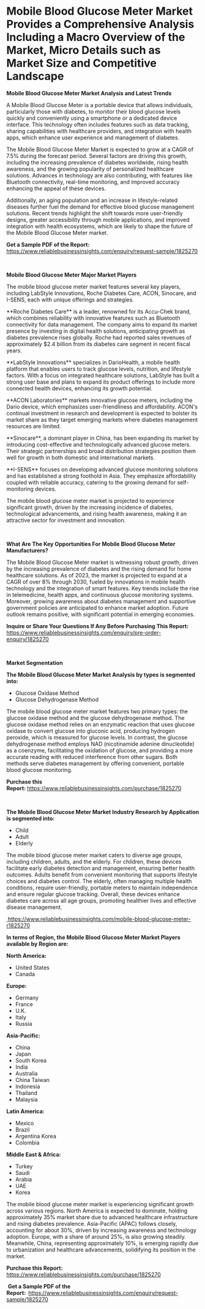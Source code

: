 <p><h1>Mobile Blood Glucose Meter Market Provides a Comprehensive Analysis Including a Macro Overview of the Market, Micro Details such as Market Size and Competitive Landscape</h1></p><p><strong>Mobile Blood Glucose Meter Market Analysis and Latest Trends</strong></p>
<p><p>A Mobile Blood Glucose Meter is a portable device that allows individuals, particularly those with diabetes, to monitor their blood glucose levels quickly and conveniently using a smartphone or a dedicated device interface. This technology often includes features such as data tracking, sharing capabilities with healthcare providers, and integration with health apps, which enhance user experience and management of diabetes. </p><p>The Mobile Blood Glucose Meter Market is expected to grow at a CAGR of 7.5% during the forecast period. Several factors are driving this growth, including the increasing prevalence of diabetes worldwide, rising health awareness, and the growing popularity of personalized healthcare solutions. Advances in technology are also contributing, with features like Bluetooth connectivity, real-time monitoring, and improved accuracy enhancing the appeal of these devices. </p><p>Additionally, an aging population and an increase in lifestyle-related diseases further fuel the demand for effective blood glucose management solutions. Recent trends highlight the shift towards more user-friendly designs, greater accessibility through mobile applications, and improved integration with health ecosystems, which are likely to shape the future of the Mobile Blood Glucose Meter market.</p></p>
<p><strong>Get a Sample PDF of the Report:&nbsp;</strong> <a href="https://www.reliablebusinessinsights.com/enquiry/request-sample/1825270?utm_campaign=3026&utm_medium=2&utm_source=Github&utm_content=ia&utm_term=13042025&utm_id=mobile-blood-glucose-meter">https://www.reliablebusinessinsights.com/enquiry/request-sample/1825270</a></p>
<p>&nbsp;</p>
<p><strong>Mobile Blood Glucose Meter Major Market Players</strong></p>
<p><p>The mobile blood glucose meter market features several key players, including LabStyle Innovations, Roche Diabetes Care, ACON, Sinocare, and I-SENS, each with unique offerings and strategies.</p><p>**Roche Diabetes Care** is a leader, renowned for its Accu-Chek brand, which combines reliability with innovative features such as Bluetooth connectivity for data management. The company aims to expand its market presence by investing in digital health solutions, anticipating growth as diabetes prevalence rises globally. Roche had reported sales revenues of approximately $2.4 billion from its diabetes care segment in recent fiscal years.</p><p>**LabStyle Innovations** specializes in DarioHealth, a mobile health platform that enables users to track glucose levels, nutrition, and lifestyle factors. With a focus on integrated healthcare solutions, LabStyle has built a strong user base and plans to expand its product offerings to include more connected health devices, enhancing its growth potential.</p><p>**ACON Laboratories** markets innovative glucose meters, including the Dario device, which emphasizes user-friendliness and affordability. ACON's continual investment in research and development is expected to bolster its market share as they target emerging markets where diabetes management resources are limited.</p><p>**Sinocare**, a dominant player in China, has been expanding its market by introducing cost-effective and technologically advanced glucose meters. Their strategic partnerships and broad distribution strategies position them well for growth in both domestic and international markets.</p><p>**I-SENS** focuses on developing advanced glucose monitoring solutions and has established a strong foothold in Asia. They emphasize affordability coupled with reliable accuracy, catering to the growing demand for self-monitoring devices.</p><p>The mobile blood glucose meter market is projected to experience significant growth, driven by the increasing incidence of diabetes, technological advancements, and rising health awareness, making it an attractive sector for investment and innovation.</p></p>
<p>&nbsp;</p>
<p><strong>What Are The Key Opportunities For Mobile Blood Glucose Meter Manufacturers?</strong></p>
<p><p>The Mobile Blood Glucose Meter market is witnessing robust growth, driven by the increasing prevalence of diabetes and the rising demand for home healthcare solutions. As of 2023, the market is projected to expand at a CAGR of over 8% through 2030, fueled by innovations in mobile health technology and the integration of smart features. Key trends include the rise in telemedicine, health apps, and continuous glucose monitoring systems. Moreover, growing awareness about diabetes management and supportive government policies are anticipated to enhance market adoption. Future outlook remains positive, with significant potential in emerging economies.</p></p>
<p><strong>Inquire or Share Your Questions If Any Before Purchasing This Report:</strong> <a href="https://www.reliablebusinessinsights.com/enquiry/pre-order-enquiry/1825270?utm_campaign=3026&utm_medium=2&utm_source=Github&utm_content=ia&utm_term=13042025&utm_id=mobile-blood-glucose-meter">https://www.reliablebusinessinsights.com/enquiry/pre-order-enquiry/1825270</a></p>
<p>&nbsp;</p>
<p><strong>Market Segmentation</strong></p>
<p><strong>The Mobile Blood Glucose Meter Market Analysis by types is segmented into:</strong></p>
<p><ul><li>Glucose Oxidase Method</li><li>Glucose Dehydrogenase Method</li></ul></p>
<p><p>The mobile blood glucose meter market features two primary types: the glucose oxidase method and the glucose dehydrogenase method. The glucose oxidase method relies on an enzymatic reaction that uses glucose oxidase to convert glucose into gluconic acid, producing hydrogen peroxide, which is measured for glucose levels. In contrast, the glucose dehydrogenase method employs NAD (nicotinamide adenine dinucleotide) as a coenzyme, facilitating the oxidation of glucose, and providing a more accurate reading with reduced interference from other sugars. Both methods serve diabetes management by offering convenient, portable blood glucose monitoring.</p></p>
<p><strong>Purchase this Report:&nbsp;</strong><a href="https://www.reliablebusinessinsights.com/purchase/1825270?utm_campaign=3026&utm_medium=2&utm_source=Github&utm_content=ia&utm_term=13042025&utm_id=mobile-blood-glucose-meter">https://www.reliablebusinessinsights.com/purchase/1825270</a></p>
<p>&nbsp;</p>
<p><strong>The Mobile Blood Glucose Meter Market Industry Research by Application is segmented into:</strong></p>
<p><ul><li>Child</li><li>Adult</li><li>Elderly</li></ul></p>
<p><p>The mobile blood glucose meter market caters to diverse age groups, including children, adults, and the elderly. For children, these devices facilitate early diabetes detection and management, ensuring better health outcomes. Adults benefit from convenient monitoring that supports lifestyle choices and diabetes control. The elderly, often managing multiple health conditions, require user-friendly, portable meters to maintain independence and ensure regular glucose tracking. Overall, these devices enhance diabetes care across all age groups, promoting healthier lives and effective disease management.</p></p>
<p><a href="https://www.reliablebusinessinsights.com/mobile-blood-glucose-meter-r1825270?utm_campaign=3026&utm_medium=2&utm_source=Github&utm_content=ia&utm_term=13042025&utm_id=mobile-blood-glucose-meter">&nbsp;https://www.reliablebusinessinsights.com/mobile-blood-glucose-meter-r1825270</a></p>
<p><strong>In terms of Region, the Mobile Blood Glucose Meter Market Players available by Region are:</strong></p>
<p>
    <p> <strong> North America: </strong>
        <ul>
            <li>United States</li>
            <li>Canada</li>
        </ul>
        </p> 
    <p> <strong> Europe: </strong>
        <ul>
            <li>Germany</li>
            <li>France</li>
            <li>U.K.</li>
            <li>Italy</li>
            <li>Russia</li>
        </ul>
        </p> 
    <p> <strong> Asia-Pacific: </strong>
        <ul>
            <li>China</li>
            <li>Japan</li>
            <li>South Korea</li>
            <li>India</li>
            <li>Australia</li>
            <li>China Taiwan</li>
            <li>Indonesia</li>
            <li>Thailand</li>
            <li>Malaysia</li>
        </ul>
        </p> 
    <p> <strong> Latin America: </strong>
        <ul>
            <li>Mexico</li>
            <li>Brazil</li>
            <li>Argentina Korea</li>
            <li>Colombia</li>
        </ul>
        </p> 
    <p> <strong> Middle East & Africa: </strong>
        <ul>
            <li>Turkey</li>
            <li>Saudi</li>
            <li>Arabia</li>
            <li>UAE</li>
            <li>Korea</li>
        </ul>
    </p>
    </p>
<p><p>The mobile blood glucose meter market is experiencing significant growth across various regions. North America is expected to dominate, holding approximately 35% market share due to advanced healthcare infrastructure and rising diabetes prevalence. Asia-Pacific (APAC) follows closely, accounting for about 30%, driven by increasing awareness and technology adoption. Europe, with a share of around 25%, is also growing steadily. Meanwhile, China, representing approximately 10%, is emerging rapidly due to urbanization and healthcare advancements, solidifying its position in the market.</p></p>
<p><strong>Purchase this Report: </strong><a href="https://www.reliablebusinessinsights.com/purchase/1825270?utm_campaign=3026&utm_medium=2&utm_source=Github&utm_content=ia&utm_term=13042025&utm_id=mobile-blood-glucose-meter">https://www.reliablebusinessinsights.com/purchase/1825270</a></p>
<p>&nbsp;<strong>Get a Sample PDF of the Report:&nbsp;&nbsp;</strong><a href="https://www.reliablebusinessinsights.com/enquiry/request-sample/1825270?utm_campaign=3026&utm_medium=2&utm_source=Github&utm_content=ia&utm_term=13042025&utm_id=mobile-blood-glucose-meter">https://www.reliablebusinessinsights.com/enquiry/request-sample/1825270</a></p>
<p><strong></strong></p>
<p><p></p><p></p><p></p></p>